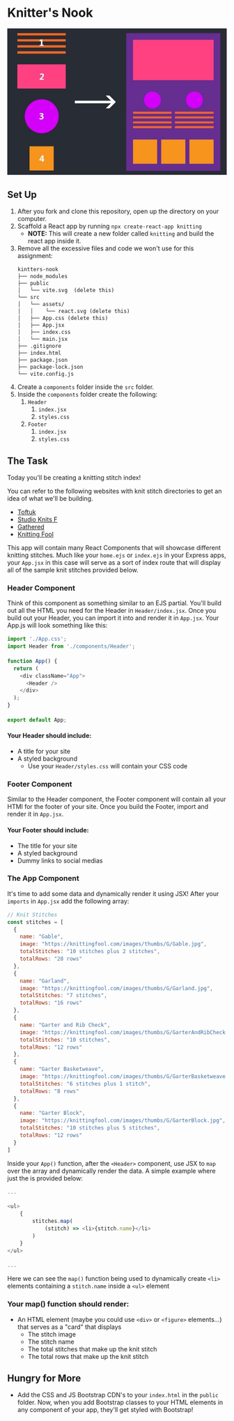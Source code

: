 # Knitter's Nook
<p align="center"><img alt="React Components" src="./react_components.png" /></p>


## Set Up
1. After you fork and clone this repository, open up the directory on your computer.
1. Scaffold a React app by running `npx create-react-app knitting`
    - **NOTE:** This will create a new folder called `knitting` and build the react app inside it.
1. Remove all the excessive files and code we won't use for this assignment:
    ```
    kintters-nook
    ├── node_modules
    ├── public
    │   └── vite.svg  (delete this)
    └── src
    │   └── assets/
    │   │    └── react.svg (delete this)
    │   ├── App.css (delete this)
    │   ├── App.jsx
    │   ├── index.css
    │   └── main.jsx
    ├── .gitignore
    ├── index.html
    ├── package.json
    ├── package-lock.json
    └── vite.config.js
    ```
1. Create a `components` folder inside the `src` folder.
1. Inside the `components` folder create the following:
    1. `Header`
        1. `index.jsx`
        1. `styles.css`
    1. `Footer`
        1. `index.jsx`
        1. `styles.css`


## The Task
Today you'll be creating a knitting stitch index! 

You can refer to the following websites with knit stitch directories to get an idea of what we'll be building.
- [Toftuk](https://www.toftuk.com/Article_Pages_StitchDirectory.aspx)
- [Studio Knits F](https://www.studioknitsf.com/stitch-patterns-beginner/)
- [Gathered](https://www.gathered.how/knitting-and-crochet/knitting/knitting-stitch-patterns/#Knitting-stitch-patterns-for-beginners)
- [Knitting Fool](https://knittingfool.com/StitchIndex/KF_StitchCatalog.aspx?sort=a)

This app will contain many React Components that will showcase different knitting stitches. Much like your `home.ejs` or `index.ejs` in your Express apps, your `App.jsx` in this case will serve as a sort of index route that will display all of the sample knit stitches provided below.

### Header Component
Think of this component as something similar to an EJS partial. You'll build out all the HTML you need for the Header in `Header/index.jsx`. Once you build out your Header, you can import it into and render it in `App.jsx`.
Your App.js will look something like this:
```js
import './App.css';
import Header from './components/Header';

function App() {
  return (
    <div className="App">
      <Header />
    </div>
  );
}

export default App;
```

#### Your Header should include:
- A title for your site
- A styled background
    - Use your `Header/styles.css` will contain your CSS code


### Footer Component
Similar to the Header component, the Footer component will contain all your HTMl for the footer of your site. Once you build the Footer, import and render it in `App.jsx`.

#### Your Footer should include:
- The title for your site
- A styled background
- Dummy links to social medias


### The App Component
It's time to add some data and dynamically render it using JSX! After your `imports` in `App.jsx` add the following array:
```js
// Knit Stitches
const stitches = [
  {
    name: "Gable",
    image: "https://knittingfool.com/images/thumbs/G/Gable.jpg",
    totalStitches: "10 stitches plus 2 stitches",
    totalRows: "28 rows"
  },
  {
    name: "Garland",
    image: "https://knittingfool.com/images/thumbs/G/Garland.jpg",
    totalStitches: "7 stitches",
    totalRows: "16 rows"
  },
  {
    name: "Garter and Rib Check",
    image: "https://knittingfool.com/images/thumbs/G/GarterAndRibCheck.jpg",
    totalStitches: "10 stitches",
    totalRows: "12 rows"
  },
  {
    name: "Garter Basketweave",
    image: "https://knittingfool.com/images/thumbs/G/GarterBasketweave.jpg",
    totalStitches: "6 stitches plus 1 stitch",
    totalRows: "8 rows"
  },
  {
    name: "Garter Block",
    image: "https://knittingfool.com/images/thumbs/G/GarterBlock.jpg",
    totalStitches: "10 stitches plus 5 stitches",
    totalRows: "12 rows"
  }
]
```
Inside your `App()` function, after the `<Header>` component, use JSX to `map` over the array and dynamically render the data. A simple example where just the is provided below:
```js
...

<ul>
    {
        stitches.map(
            (stitch) => <li>{stitch.name}</li>
        )
    }
</ul>

...
```
Here we can see the `map()` function being used to dynamically create `<li>` elements containing a `stitch.name` inside a `<ul>` element

### Your map() function should render:
- An HTML element (maybe you could use `<div>` or `<figure>` elements...) that serves as a "card" that displays
    - The stitch image
    - The stitch name
    - The total stitches that make up the knit stitch
    - The total rows that make up the knit stitch


## Hungry for More
- Add the CSS and JS Bootstrap CDN's to your `index.html` in the `public` folder. Now, when you add Bootstrap classes to your HTML elements in any component of your app, they'll get styled with Bootstrap!